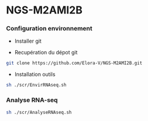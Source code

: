 # NGS-M2AMI2B

<h3> Configuration environnement </h3>

- Installer git
  
- Recupération du dépot git
  
```bash
git clone https://github.com/Elora-V/NGS-M2AMI2B.git
 ```

- Installation outils

```bash 
sh ./scr/EnvirRNAseq.sh
```

<h3> Analyse RNA-seq </h3>

```bash 
sh ./scr/AnalyseRNAseq.sh
```


